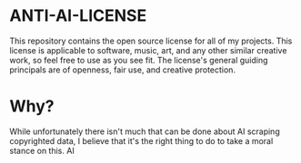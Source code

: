 # ANTI-AI-LICENSE
This repository contains the open source license for all of my projects. This license is applicable to software, music, art, and any other similar creative work, so feel free to use as you see fit. The license's general guiding principals are of openness, fair use, and creative protection. 

# Why?
While unfortunately there isn't much that can be done about AI scraping copyrighted data, I believe that it's the right thing to do to take a moral stance on this. AI
